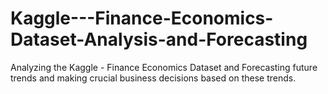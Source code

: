 # Kaggle---Finance-Economics-Dataset-Analysis-and-Forecasting
Analyzing the Kaggle - Finance Economics Dataset and Forecasting future trends and making crucial business decisions based on these trends.
